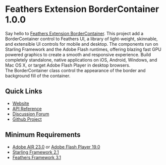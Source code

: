 # Feathers Extension BorderContainer 1.0.0

Say hello to [Feathers Extension BorderContainer](http://pol2095.free.fr/Feathers-Extension-BorderContainer/).
This project add a BorderContainer control to Feathers UI, a library of light-weight, skinnable, and extensible UI controls for mobile and desktop. The components run on Starling Framework and the Adobe Flash runtimes, offering blazing fast GPU powered graphics to create a smooth and responsive experience. Build completely standalone, native applications on iOS, Android, Windows, and Mac OS X, or target Adobe Flash Player in desktop browsers.<br />
The BorderContainer class control the appearance of the border and background fill of the container.

## Quick Links

* [Website](http://pol2095.free.fr/Starling-Feathers-Extensions/)
* [API Reference](http://pol2095.free.fr/Starling-Feathers-Extensions/docs/feathers/extensions/borderContainer/package-detail.html)
* [Discussion Forum](http://forum.starling-framework.org/forum/feathers)
* [Github Project](https://github.com/pol2095/Feathers-Extension-BorderContainer)

## Minimum Requirements

* [Adobe AIR 23.0](https://get.adobe.com/air/) or [Adobe Flash Player 19.0](https://get.adobe.com/fr/flashplayer/)
* [Starling Framework 2.1](https://github.com/Gamua/Starling-Framework)
* [Feathers Framework 3.1](https://feathersui.com/download/)